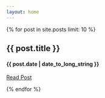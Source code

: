 ```yaml
---
layout: home
---
```


{% for post in site.posts limit: 10 %}

<div class="row-fluid">
  <div class="span12">
    <h2>{{ post.title }}</h2>
    <h4>{{ post.date | date_to_long_string }}</h4>
    <p>
      <a href="{{ post.url }}">Read Post</a>
    </p>
  </div>
</div>

{% endfor %}

